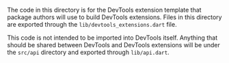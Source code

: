 <!--
Copyright 2025 The Flutter Authors
Use of this source code is governed by a BSD-style license that can be
found in the LICENSE file or at https://developers.google.com/open-source/licenses/bsd.
-->
The code in this directory is for the DevTools extension template that package
authors will use to build DevTools extensions. Files in this directory are
exported through the `lib/devtools_extensions.dart` file.

This code is not intended to be imported into DevTools itself. Anything that
should be shared between DevTools and DevTools extensions will be under the
`src/api` directory and exported through `lib/api.dart`.
